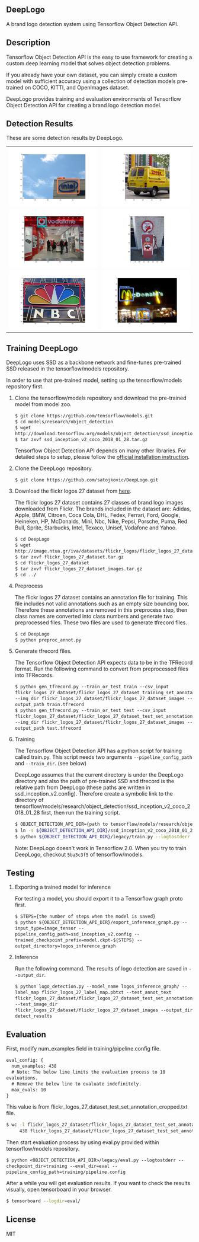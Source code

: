 DeepLogo
---
A brand logo detection system using Tensorflow Object Detection API.

## Description

Tensorflow Object Detection API is the easy to use framework for creating a custom deep learning model that solves object detection problems.

If you already have your own dataset, you can simply create a custom model with sufficient accuracy using a collection of detection models pre-trained on COCO, KITTI, and OpenImages dataset.

DeepLogo provides training and evaluation environments of Tensorflow Object Detection API for creating a brand logo detection model.

## Detection Results

These are some detection results by DeepLogo.

|||
|---|---|
|![example1](detect_results/detect_result_029.png)|![example2](detect_results/detect_result_049.png)|
|![example3](detect_results/detect_result_055.png)|![example4](detect_results/detect_result_056.png)|
|![example5](detect_results/detect_result_082.png)|![example6](detect_results/detect_result_351.png)|

## Training DeepLogo

DeepLogo uses SSD as a backbone network and fine-tunes pre-trained SSD released in the tensorflow/models repository.

In order to use that pre-trained model, setting up the tensorflow/models repository first.

1. Clone the tensorflow/models repository and download the pre-trained model from model zoo.
   ```
   $ git clone https://github.com/tensorflow/models.git
   $ cd models/research/object_detection
   $ wget http://download.tensorflow.org/models/object_detection/ssd_inception_v2_coco_2018_01_28.tar.gz
   $ tar zxvf ssd_inception_v2_coco_2018_01_28.tar.gz
   ```
   Tensorflow Object Detection API depends on many other libraries.
   For detailed steps to setup, please follow the [official installation instruction](https://github.com/tensorflow/models/blob/master/research/object_detection/g3doc/installation.md).
3. Clone the DeepLogo repository.
   ```
   $ git clone https://github.com/satojkovic/DeepLogo.git
   ```
4. Download the flickr logos 27 dataset from [here](http://image.ntua.gr/iva/datasets/flickr_logos/).

   The flickr logos 27 dataset contains 27 classes of brand logo images downloaded from Flickr. The brands included in the dataset are: Adidas, Apple, BMW, Citroen, Coca Cola, DHL, Fedex, Ferrari, Ford, Google, Heineken, HP, McDonalds, Mini, Nbc, Nike, Pepsi, Porsche, Puma, Red Bull, Sprite, Starbucks, Intel, Texaco, Unisef, Vodafone and Yahoo.
   ```
   $ cd DeepLogo
   $ wget http://image.ntua.gr/iva/datasets/flickr_logos/flickr_logos_27_dataset.tar.gz
   $ tar zxvf flickr_logos_27_dataset.tar.gz
   $ cd flickr_logos_27_dataset
   $ tar zxvf flickr_logos_27_dataset_images.tar.gz
   $ cd ../
   ```
5. Preprocess

   The flickr logos 27 dataset contains an annotation file for training. This file includes not valid annotations such as an empty size bounding box. Therefore these annotations are removed in this preprocess step, then class names are converted into class numbers and generate two preprocessed files. These two files are used to generate tfrecord files.
   ```
   $ cd DeepLogo
   $ python preproc_annot.py
   ```
6. Generate tfrecord files.

   The Tensorflow Object Detection API expects data to be in the TFRecord format. Run the following command to convert from preprocessed files into TFRecords.
   ```
   $ python gen_tfrecord.py --train_or_test train --csv_input flickr_logos_27_dataset/flickr_logos_27_dataset_training_set_annotation_cropped.txt --img_dir flickr_logos_27_dataset/flickr_logos_27_dataset_images --output_path train.tfrecord
   $ python gen_tfrecord.py --train_or_test test --csv_input flickr_logos_27_dataset/flickr_logos_27_dataset_test_set_annotation_cropped.txt --img_dir flickr_logos_27_dataset/flickr_logos_27_dataset_images --output_path test.tfrecord
   ```
7. Training

   The Tensorflow Object Detection API has a python script for training called train.py. This script needs two arguments `--pipeline_config_path` and `--train_dir`. (see below)

   DeepLogo assumes that the current directory is under the DeepLogo directory and also the path of pre-trained SSD and tfrecord is the relative path from DeepLogo (these paths are written in ssd_inception_v2.config). Therefore create a symbolic link to the directory of tensorflow/models/research/object_detection/ssd_inception_v2_coco_2018_01_28 first, then run the training script.

   ```bash
   $ OBJECT_DETECTION_API_DIR={path to tensorflow/models/research/object_detection}
   $ ln -s ${OBJECT_DETECTION_API_DIR}/ssd_inception_v2_coco_2018_01_28 ssd_inception_v2_coco_2018_01_28
   $ python ${OBJECT_DETECTION_API_DIR}/legacy/train.py --logtostderr --pipeline_config_path=ssd_inception_v2.config --train_dir=training
   ```

   Note: DeepLogo doesn't work in Tensorflow 2.0. When you try to train DeepLogo, checkout `5ba3c3f5` of tensorflow/models.

## Testing

1. Exporting a trained model for inference

   For testing a model, you should export it to a Tensorflow graph proto first.
   ```
   $ STEPS={the number of steps when the model is saved}
   $ python ${OBJECT_DETECTION_API_DIR}/export_inference_graph.py --input_type=image_tensor --pipeline_config_path=ssd_inception_v2.config --trained_checkpoint_prefix=model.ckpt-${STEPS} --output_directory=logos_inference_graph
   ```

2. Inference

   Run the following command. The results of logo detection are saved in `--output_dir`.
   ```
   $ python logo_detection.py --model_name logos_inference_graph/ --label_map flickr_logos_27_label_map.pbtxt --test_annot_text flickr_logos_27_dataset/flickr_logos_27_dataset_test_set_annotation_cropped.txt --test_image_dir flickr_logos_27_dataset/flickr_logos_27_dataset_images --output_dir detect_results
   ```

## Evaluation

First, modify num_examples field in training/pipeline.config file.

```
eval_config: {
  num_examples: 438
  # Note: The below line limits the evaluation process to 10 evaluations.
  # Remove the below line to evaluate indefinitely.
  max_evals: 10
}
```

This value is from flickr_logos_27_dataset_test_set_annotation_cropped.txt file.

```bash
$ wc -l flickr_logos_27_dataset/flickr_logos_27_dataset_test_set_annotation_cropped.txt 
     438 flickr_logos_27_dataset/flickr_logos_27_dataset_test_set_annotation_cropped.txt
```

Then start evaluation process by using eval.py provided within tensorflow/models repository.

```
$ python <OBJECT_DETECTION_API_DIR>/legacy/eval.py --logtostderr --checkpoint_dir=training --eval_dir=eval --pipeline_config_path=training/pipeline.config
```

After a while you will get evaluation results. If you want to check the results visually, open tensorboard in your browser.

```bash
$ tensorboard --logdir=eval/
```

## License

MIT
